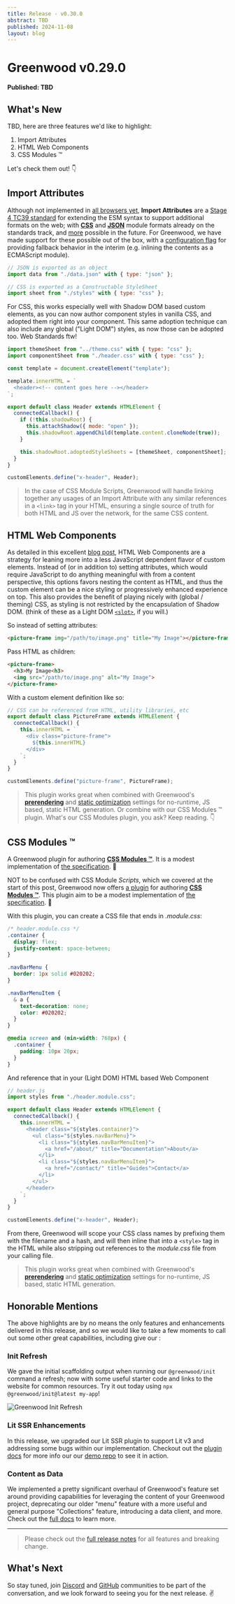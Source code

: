 ```yaml
---
title: Release - v0.30.0
abstract: TBD
published: 2024-11-08
layout: blog
---
```


# Greenwood v0.29.0

**Published: TBD**

<!-- <img src="/assets/blog/serverless.webp" style="display:block; width: 35%; margin: 0 auto;" alt="Serverless function cloud"/> -->

## What's New

TBD, here are three features we'd like to highlight:

1. Import Attributes
1. HTML Web Components
1. CSS Modules ™️

Let's check them out! 👇

## Import Attributes

Although not implemented in [all browsers yet](https://github.com/web-platform-tests/interop/issues/733), **Import Attributes** are a [Stage 4 TC39 standard](https://github.com/tc39/proposal-import-attributes) for extending the ESM syntax to support additional formats on the web; with [**CSS**](https://github.com/web-platform-tests/interop/issues/703) and [**JSON**](https://github.com/web-platform-tests/interop/issues/705) module formats already on the standards track, and [more](https://github.com/WICG/webcomponents/blob/gh-pages/proposals/html-modules-explainer.md) possible in the future. For Greenwood, we have made support for these possible out of the box, with a [configuration flag](/docs/reference/configuration/#polyfills) for providing fallback behavior in the interim (e.g. inlining the contents as a ECMAScript module).

<!-- eslint-disable no-unused-vars -->

```js
// JSON is exported as an object
import data from "./data.json" with { type: "json" };

// CSS is exported as a Constructable StyleSheet
import sheet from "./styles" with { type: "css" };
```

<!-- eslint-enable no-unused-vars -->

For CSS, this works especially well with Shadow DOM based custom elements, as you can now author component styles in vanilla CSS, and adopted them right into your component. This same adoption technique can also include any global ("Light DOM") styles, as now those can be adopted too. Web Standards ftw!

```js
import themeSheet from "../theme.css" with { type: "css" };
import componentSheet from "./header.css" with { type: "css" };

const template = document.createElement("template");

template.innerHTML = `
  <header><!-- content goes here --></header>
`;

export default class Header extends HTMLElement {
  connectedCallback() {
    if (!this.shadowRoot) {
      this.attachShadow({ mode: "open" });
      this.shadowRoot.appendChild(template.content.cloneNode(true));
    }

    this.shadowRoot.adoptedStyleSheets = [themeSheet, componentSheet];
  }
}

customElements.define("x-header", Header);
```

> In the case of CSS Module Scripts, Greenwood will handle linking together any usages of an Import Attribute with any similar references in a `<link>` tag in your HTML, ensuring a single source of truth for both HTML and JS over the network, for the same CSS content.

## HTML Web Components

As detailed in this excellent [blog post](https://blog.jim-nielsen.com/2023/html-web-components/), HTML Web Components are a strategy for leaning more into a less JavaScript dependent flavor of custom elements. Instead of (or in addition to) setting attributes, which would require JavaScript to do anything meaningful with from a content perspective, this options favors nesting the content as HTML, and thus the custom element can be a nice styling or progressively enhanced experience on top. This also provides the benefit of playing nicely with (global / theming) CSS, as styling is not restricted by the encapsulation of Shadow DOM. (think of these as a Light DOM [`<slot>`](https://developer.mozilla.org/en-US/docs/Web/API/Web_components/Using_templates_and_slots), if you will.)

So instead of setting attributes:

```html
<picture-frame img="/path/to/image.png" title="My Image"></picture-frame>
```

Pass HTML as children:

```html
<picture-frame>
  <h3>My Image<h3>
  <img src="/path/to/image.png" alt="My Image">
</picture-frame>
```

With a custom element definition like so:

```js
// CSS can be referenced from HTML, utility libraries, etc
export default class PictureFrame extends HTMLElement {
  connectedCallback() {
    this.innerHTML = `
      <div class="picture-frame">
        ${this.innerHTML}
      </div>
    `;
  }
}

customElements.define("picture-frame", PictureFrame);
```

> This plugin works great when combined with Greenwood's [**prerendering**](/docs/reference/configuration/#prerender) and [static optimization](/docs/reference/configuration/#optimizations) settings for no-runtime, JS based, static HTML generation. Or combine with our CSS Modules ™️ plugin. What's our CSS Modules plugin, you ask? Keep reading. 👇

## CSS Modules ™️

A Greenwood plugin for authoring [**CSS Modules ™️**](https://github.com/css-modules/css-modules). It is a modest implementation of [the specification](https://github.com/css-modules/icss). 🙂

NOT to be confused with CSS Module _Scripts_, which we covered at the start of this post, Greenwood now offers [a plugin](/docs/plugins/css-modules/) for authoring [**CSS Modules ™️**](https://github.com/css-modules/css-modules). This plugin aim to be a modest implementation of [the specification](https://github.com/css-modules/icss). 🙂

With this plugin, you can create a CSS file that ends in _.module.css_:

```css
/* header.module.css */
.container {
  display: flex;
  justify-content: space-between;
}

.navBarMenu {
  border: 1px solid #020202;
}

.navBarMenuItem {
  & a {
    text-decoration: none;
    color: #020202;
  }
}

@media screen and (min-width: 768px) {
  .container {
    padding: 10px 20px;
  }
}
```

And reference that in your (Light DOM) HTML based Web Component

```js
// header.js
import styles from "./header.module.css";

export default class Header extends HTMLElement {
  connectedCallback() {
    this.innerHTML = `
      <header class="${styles.container}">
        <ul class="${styles.navBarMenu}">
          <li class="${styles.navBarMenuItem}">
            <a href="/about/" title="Documentation">About</a>
          </li>
          <li class="${styles.navBarMenuItem}">
            <a href="/contact/" title="Guides">Contact</a>
          </li>
        </ul>
      </header>
    `;
  }
}

customElements.define("x-header", Header);
```

From there, Greenwood will scope your CSS class names by prefixing them with the filename and a hash, and will then inline that into a `<style>` tag in the HTML while also stripping out references to the _module.css_ file from your calling file.

> This plugin works great when combined with Greenwood's [**prerendering**](/docs/reference/configuration/#prerender) and [static optimization](/docs/reference/configuration/#optimizations) settings for no-runtime, JS based, static HTML generation.

## Honorable Mentions

The above highlights are by no means the only features and enhancements delivered in this release, and so we would like to take a few moments to call out some other great capabilities, including give our :

### Init Refresh

We gave the initial scaffolding output when running our `@greenwood/init` command a refresh; now with some useful starter code and links to the website for common resources. Try it out today using `npx @greenwood/init@latest my-app`!

![Greenwood Init Refresh](/assets/blog/greenwood-init-refresh.webp)

### Lit SSR Enhancements

In this release, we upgraded our Lit SSR plugin to support Lit v3 and addressing some bugs within our implementation. Checkout out the [plugin docs](/docs/plugins/lit-ssr/) for more info our our [demo repo](https://github.com/thescientist13/greenwood-lit-ssr) to see it in action.

### Content as Data

We implemented a pretty significant overhaul of Greenwood's feature set around providing capabilities for leveraging the content of your Greenwood project, deprecating our older "menu" feature with a more useful and general purpose "Collections" feature, introducing a data client, and more. Check out the [full docs](/docs/content-as-data/) to learn more.

---

> Please check out the [full release notes](https://github.com/ProjectEvergreen/greenwood/releases/tag/v0.30.0) for all features and breaking change.

## What's Next

So stay tuned, join [Discord](https://discord.gg/pFbynPar) and [GitHub](https://github.com/ProjectEvergreen) communities to be part of the conversation, and we look forward to seeing you for the next release. ✌️
